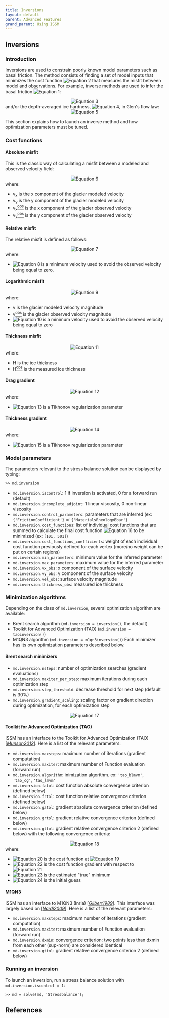 ```yaml
---
title: Inversions
layout: default
parent: Advanced Features
grand_parent: Using ISSM
---
```


## Inversions
### Introduction
Inversions are used to constrain poorly known model parameters such as basal friction. The method consists of finding a set of model inputs that minimizes the cost function <img src="https://latex.codecogs.com/svg.latex?{\mathcal J}" alt="Equation 2"> that measures the misfit between model and observations. For example, inverse methods are used to infer the basal friction <img src="https://latex.codecogs.com/svg.latex?k" alt="Equation 1">:

<div align="center"><img src="https://latex.codecogs.com/svg.latex?
\boldsymbol{\tau}_b = -k^2 N^r \|{\bf v}\|^{s-1} {\bf v}_b" alt="Equation 3"></div>
and/or the depth-averaged ice hardness, <img src="https://latex.codecogs.com/svg.latex?B" alt="Equation 4">, in Glen's flow law:

<div align="center"><img src="https://latex.codecogs.com/svg.latex?
\mu = \frac{B}{2\left( \dot{\varepsilon}_e^{1-\frac{1}{n}}\right) }\\" alt="Equation 5"></div>

This section explains how to launch an inverse method and how optimization parameters must be tuned.

### Cost functions
#### Absolute misfit
This is the classic way of calculating a misfit between a modeled and observed velocity field:

<div align="center"><img src="https://latex.codecogs.com/svg.latex?
{\mathcal J\left({\bf v}\right)}=\int_{S} \dfrac{1}{2}\left(\left(v_x-v_x^{\text{obs}}\right)^{2}+\left(v_y-v_y^{\text{obs}}\right)^{2}\right) dS" alt="Equation 6"></div>
where:

- v<sub>x</sub> is the x component of the glacier modeled velocity
- v<sub>y</sub> is the y component of the glacier modeled velocity
- v<sub>x</sub><a href="#footnotes" target="_top"><sup>obs</sup></a> is the x component of the glacier observed velocity
- v<sub>y</sub><a href="#footnotes" target="_top"><sup>obs</sup></a> is the y component of the glacier observed velocity

#### Relative misfit
The relative misfit is defined as follows:

<div align="center"><img src="https://latex.codecogs.com/svg.latex?
{\mathcal J\left({\bf v}\right)}=\int_{S} \dfrac{1}{2}\left(\dfrac{\left(v_x-v_x^{\text{obs}}\right)^{2}}{\left(v_x^{\text{obs}}+\varepsilon\right)^{2}}+\dfrac{\left(v_y-v_y^{\text{obs}}\right)^{2}}{\left(v_y^{\text{obs}}+\varepsilon\right)^{2}}\right) dS" alt="Equation 7"></div>
where:

- <img src="https://latex.codecogs.com/svg.latex?\varepsilon" alt="Equation 8"> is a minimum velocity used to avoid the observed velocity being equal to zero.

#### Logarithmic misfit

<div align="center"><img src="https://latex.codecogs.com/svg.latex?
{\mathcal J\left({\bf v}\right)}=\int_{S} \left(\text{log}\left(\dfrac{\|{\bf v}\|+\varepsilon}{\|{\bf v}^{\text{obs}}\|+\varepsilon}\right) \right)^2 dS" alt="Equation 9"></div>
where:

- v is the glacier modeled velocity magnitude
- v<a href="#footnotes" target="_top"><sup>obs</sup></a> is the glacier observed velocity magnitude
- <img src="https://latex.codecogs.com/svg.latex?\varepsilon" alt="Equation 10"> is a minimum velocity used to avoid the observed velocity being equal to zero

#### Thickness misfit

<div align="center"><img src="https://latex.codecogs.com/svg.latex?
{\mathcal J\left(H\right)}=\int_{\Omega} \dfrac{1}{2}\left(H-H^{\text{obs}}\right)^{2}d\Omega" alt="Equation 11"></div>
where:

- H is the ice thickness
- H<a href="#footnotes" target="_top"><sup>obs</sup></a> is the measured ice thickness

#### Drag gradient

<div align="center"><img src="https://latex.codecogs.com/svg.latex?
{\mathcal J\left(k\right)}=\int_{B} \gamma \dfrac{1}{2}\|\nabla k \|^{2}dB" alt="Equation 12"></div>
where:

- <img src="https://latex.codecogs.com/svg.latex?\gamma" alt="Equation 13"> is a Tikhonov regularization parameter

#### Thickness gradient

<div align="center"><img src="https://latex.codecogs.com/svg.latex?
{\mathcal J\left(k\right)}=\int_{\Omega} \gamma \dfrac{1}{2}\|\nabla H \|^{2}d\Omega" alt="Equation 14"></div>
where:

- <img src="https://latex.codecogs.com/svg.latex?\gamma" alt="Equation 15"> is a Tikhonov regularization parameter

### Model parameters
The parameters relevant to the stress balance solution can be displayed by typing:
````
>> md.inversion
````


- `md.inversion.iscontrol`: 1 if inversion is activated, 0 for a forward run (default)
- `md.inversion.incomplete_adjoint`: 1 linear viscosity, 0 non-linear viscosity
- `md.inversion.control_parameters`: parameters that are inferred (ex: `{'FrictionCoefficient'}` or `{'MaterialsRheologyBbar'}`
- `md.inversion.cost_functions`: list of individual cost functions that are summed to calculate the final cost function <img src="https://latex.codecogs.com/svg.latex?\mathcal J" alt="Equation 16"> to be minimized (ex: `[101, 501]`)
- `md.inversion.cost_functions_coefficients`: weight of each individual cost function previously defined for each vertex (more/no weight can be put on certain regions)
- `md.inversion.min_parameters`: minimum value for the inferred parameter
- `md.inversion.max_parameters`: maximum value for the inferred parameter
- `md.inversion.vx_obs`: x component of the surface velocity
- `md.inversion.vy_obs`: y component of the surface velocity
- `md.inversion.vel_obs`: surface velocity magnitude
- `md.inversion.thickness_obs`: measured ice thickness

### Minimization algorithms
Depending on the class of `md.inversion`, several optimization algorithm are available:

- Brent search algorithm (`md.inversion = inversion()`, the default)
- Toolkit for Advanced Optimization (TAO) (`md.inversion = taoinversion()`)
- M1QN3 algorithm (`md.inversion = m1qn3inversion()`)
Each minimizer has its own optimization parameters described below.

#### Brent search minimizers

- `md.inversion.nsteps`: number of optimization searches (gradient evaluations)
- `md.inversion.maxiter_per_step`: maximum iterations during each optimization step
- `md.inversion.step_threshold`: decrease threshold for next step (default is 30&#37;)
- `md.inversion.gradient_scaling`: scaling factor on gradient direction during optimization, for each optimization step

<div align="center"><img src="https://latex.codecogs.com/svg.latex?
\alpha\in\left[0,\text{\ttfamily gradient\_scaling} \right]\hspace{3em}p^{\text{new}}=p^{\text{old}}-\alpha\;\nabla_p {\mathcal J}/\|\nabla_p {\mathcal J}\|" alt="Equation 17"></div>

#### Toolkit for Advanced Optimization (TAO)
ISSM has an interface to the Toolkit for Advanced Optimization (TAO) [<a href="#references">*Munson2012*</a>]. Here is a list of the relevant parameters:

- `md.inversion.maxsteps`: maximum number of iterations (gradient computation)
- `md.inversion.maxiter`: maximum number of Function evaluation (forward run)
- `md.inversion.algorithm`: inimization algorithm. ex: `'tao_blmvm'`, `'tao_cg'`, `'tao_lmvm'`
- `md.inversion.fatol`: cost function absolute convergence criterion (defined below)
- `md.inversion.frtol`: cost function relative convergence criterion (defined below)
- `md.inversion.gatol`: gradient absolute convergence criterion (defined below)
- `md.inversion.grtol`: gradient relative convergence criterion (defined below)
- `md.inversion.gttol`: gradient relative convergence criterion 2 (defined below)
with the following convergence criteria:

<div align="center"><img src="https://latex.codecogs.com/svg.latex?
\begin{array}{lcl}f(X) - f(X^*)                                 & < & \epsilon_{fatol} \\\left|f(X) - f(X^*\right|/\left|f(X^*)\right| & < & \epsilon_{frtol} \\\|g(X)\|                                      & < & \epsilon_{gatol} \\\|g(X)\|/\left|f(X)\right|                    & < & \epsilon_{grtol} \\\|g(X)\|/\|g(X_0)\|                           & < & \epsilon_{gttol} \\\end{array}" alt="Equation 18"></div>
where:

- <img src="https://latex.codecogs.com/svg.latex?f(X)" alt="Equation 20"> is the cost function at <img src="https://latex.codecogs.com/svg.latex?X" alt="Equation 19">
- <img src="https://latex.codecogs.com/svg.latex?g(X)" alt="Equation 22"> is the cost function gradient with respect to <img src="https://latex.codecogs.com/svg.latex?X" alt="Equation 21">
- <img src="https://latex.codecogs.com/svg.latex?X^*" alt="Equation 23"> is the estimated "true" minimum
- <img src="https://latex.codecogs.com/svg.latex?X_0" alt="Equation 24"> is the initial guess

#### M1QN3
ISSM has an interface to M1QN3 (Inria) [<a href="#references">*Gilbert1989*</a>]. This interface was largely based on [<a href="#references">*Nardi2009*</a>]. Here is a list of the relevant parameters:

- `md.inversion.maxsteps`: maximum number of iterations (gradient computation)
- `md.inversion.maxiter`: maximum number of Function evaluation (forward run)
- `md.inversion.dxmin`:  convergence criterion: two points less than dxmin from each other (sup-norm) are considered identical
- `md.inversion.gttol`: gradient relative convergence criterion 2 (defined below)

### Running an inversion
To launch an inversion, run a stress balance solution with `md.inversion.iscontrol = 1`:
````
>> md = solve(md, 'Stressbalance');
````


## References
